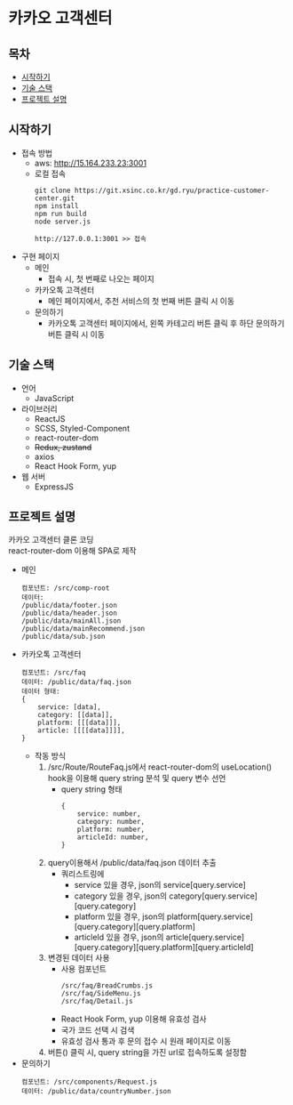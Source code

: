 # 카카오 고객센터

## 목차

- [시작하기](#시작하기)
- [기술 스택](#기술-스택)
- [프로젝트 설명](#프로젝트-설명)

## 시작하기

- 접속 방법
    - aws: http://15.164.233.23:3001
    - 로컬 접속
        ```
        git clone https://git.xsinc.co.kr/gd.ryu/practice-customer-center.git
        npm install
        npm run build
        node server.js

        http://127.0.0.1:3001 >> 접속
        ```
- 구현 페이지
    - 메인
        - 접속 시, 첫 번째로 나오는 페이지
    - 카카오톡 고객센터
        - 메인 페이지에서, 추천 서비스의 첫 번째 버튼 클릭 시 이동
    - 문의하기
        - 카카오톡 고객센터 페이지에서, 왼쪽 카테고리 버튼 클릭 후 하단 문의하기 버튼 클릭 시 이동

## 기술 스택

- 언어
    - JavaScript
- 라이브러리
    - ReactJS
    - SCSS, Styled-Component
    - react-router-dom
    - ~~Redux, zustand~~
    - axios
    - React Hook Form, yup
- 웹 서버
    - ExpressJS

## 프로젝트 설명

카카오 고객센터 클론 코딩  
react-router-dom 이용해 SPA로 제작

- 메인
    ```
    컴포넌트: /src/comp-root
    데이터:
    /public/data/footer.json 
    /public/data/header.json
    /public/data/mainAll.json
    /public/data/mainRecommend.json
    /public/data/sub.json
    ```
- 카카오톡 고객센터
    ```
    컴포넌트: /src/faq
    데이터: /public/data/faq.json
    데이터 형태: 
    {
        service: [data],
        category: [[data]],
        platform: [[[data]]],
        article: [[[[data]]]],
    }
    ```
    - 작동 방식  
        1. /src/Route/RouteFaq.js에서 react-router-dom의 useLocation() hook을 이용해 query string 분석 및 query 변수 선언
            - query string 형태
                ```
                {
                    service: number,
                    category: number,
                    platform: number,
                    articleId: number,
                }
                ```
        2. query이용해서 /public/data/faq.json 데이터 추출
            - 쿼리스트링에
                - service 있을 경우, json의 service[query.service]
                - category 있을 경우, json의 category[query.service][query.category]
                - platform 있을 경우, json의 platform[query.service][query.category][query.platform]
                - articleId 있을 경우, json의 article[query.service][query.category][query.platform][query.articleId]
        3. 변경된 데이터 사용
            - 사용 컴포넌트
                ```
                /src/faq/BreadCrumbs.js
                /src/faq/SideMenu.js
                /src/faq/Detail.js
                ```
            - React Hook Form, yup 이용해 유효성 검사
            - 국가 코드 선택 시 검색
            - 유효성 검사 통과 후 문의 접수 시 원래 페이지로 이동
        4. 버튼(<Link />) 클릭 시, query string을 가진 url로 접속하도록 설정함
- 문의하기
    ```
    컴포넌트: /src/components/Request.js
    데이터: /public/data/countryNumber.json
    ```
